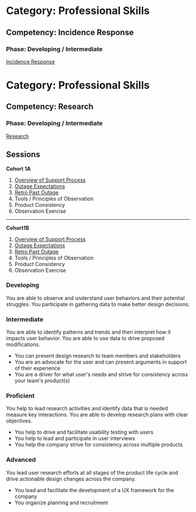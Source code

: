 # Category: Professional Skills
## Competency: Incidence Response
### Phase: Developing / Intermediate

[Incidence Response](../professional_skills/incidence_response.md)

# Category: Professional Skills
## Competency: Research
### Phase: Developing / Intermediate

[Research](../professional_skills/research.md)

## Sessions
**Cohort 1A**
1. [Overview of Support Process](../topics/support_process.md)
2. [Outage Expectations](../topics/outage_expectations.md)
3. [Retro Past Outage](../topics/retro_past_outage.md)
4. Tools / Principles of Observation
5. Product Consistency
6. Observation Exercise
----
**Cohort1B**
1. [Overview of Support Process](../topics/support_process.md)
2. [Outage Expectations](../topics/outage_expectations.md)
3. [Retro Past Outage](../topics/retro_past_outage.md)
4. Tools / Principles of Observation
5. Product Consistency
6. Observation Exercise

### Developing
You are able to observe and understand user behaviors and their potential struggles. You participate in gathering data to make better design decisions.

### Intermediate
You are able to identify patterns and trends and then interpret how it impacts user behavior. You are able to use data to drive proposed modifications.
* You can present design research to team members and stakeholders
* You are an advocate for the user and can present arguments in support of their experience
* You are a driver for what user's needs and strive for consistency across your team's product(s)

### Proficient
You help to lead research activities and identify data that is needed measure key interactions. You are able to develop research plans with clear objectives.
* You help to drive and facilitate usability testing with users
* You help to lead and participate in user interviews
* You help the company strive for consistency across multiple products

### Advanced
You lead user research efforts at all stages of the product life cycle and drive actionable design changes across the company.
* You lead and facilitate the development of a UX framework for the company
* You organize planning and recruitment